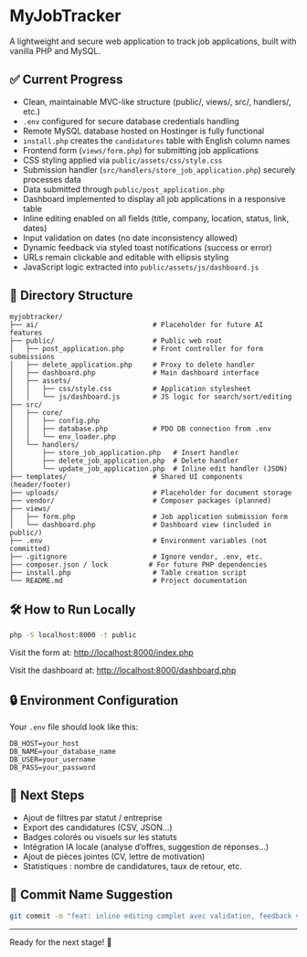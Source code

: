 # MyJobTracker

A lightweight and secure web application to track job applications, built with vanilla PHP and MySQL.

## ✅ Current Progress

- Clean, maintainable MVC-like structure (public/, views/, src/, handlers/, etc.)
- `.env` configured for secure database credentials handling
- Remote MySQL database hosted on Hostinger is fully functional
- `install.php` creates the `candidatures` table with English column names
- Frontend form (`views/form.php`) for submitting job applications
- CSS styling applied via `public/assets/css/style.css`
- Submission handler (`src/handlers/store_job_application.php`) securely processes data
- Data submitted through `public/post_application.php`
- Dashboard implemented to display all job applications in a responsive table
- Inline editing enabled on all fields (title, company, location, status, link, dates)
- Input validation on dates (no date inconsistency allowed)
- Dynamic feedback via styled toast notifications (success or error)
- URLs remain clickable and editable with ellipsis styling
- JavaScript logic extracted into `public/assets/js/dashboard.js`

## 📁 Directory Structure

```
myjobtracker/
├── ai/                            # Placeholder for future AI features
├── public/                        # Public web root
│   ├── post_application.php       # Front controller for form submissions
│   ├── delete_application.php     # Proxy to delete handler
│   ├── dashboard.php              # Main dashboard interface
│   ├── assets/
│   │   ├── css/style.css          # Application stylesheet
│   │   └── js/dashboard.js        # JS logic for search/sort/editing
├── src/
│   ├── core/
│   │   ├── config.php
│   │   ├── database.php           # PDO DB connection from .env
│   │   └── env_loader.php
│   └── handlers/
│       ├── store_job_application.php   # Insert handler
│       ├── delete_job_application.php  # Delete handler
│       └── update_job_application.php  # Inline edit handler (JSON)
├── templates/                     # Shared UI components (header/footer)
├── uploads/                       # Placeholder for document storage
├── vendor/                        # Composer packages (planned)
├── views/
│   ├── form.php                   # Job application submission form
│   └── dashboard.php              # Dashboard view (included in public/)
├── .env                           # Environment variables (not committed)
├── .gitignore                     # Ignore vendor, .env, etc.
├── composer.json / lock          # For future PHP dependencies
├── install.php                    # Table creation script
└── README.md                      # Project documentation
```

## 🛠️ How to Run Locally

```bash
php -S localhost:8000 -t public
```

Visit the form at:
[http://localhost:8000/index.php](http://localhost:8000/index.php)

Visit the dashboard at:
[http://localhost:8000/dashboard.php](http://localhost:8000/dashboard.php)

## 🔒 Environment Configuration

Your `.env` file should look like this:

```
DB_HOST=your_host
DB_NAME=your_database_name
DB_USER=your_username
DB_PASS=your_password
```

## 🚀 Next Steps

- Ajout de filtres par statut / entreprise
- Export des candidatures (CSV, JSON...)
- Badges colorés ou visuels sur les statuts
- Intégration IA locale (analyse d’offres, suggestion de réponses...)
- Ajout de pièces jointes (CV, lettre de motivation)
- Statistiques : nombre de candidatures, taux de retour, etc.

## 📌 Commit Name Suggestion

```bash
git commit -m "feat: inline editing complet avec validation, feedback visuel et toasts"
```

---

Ready for the next stage! 🔧
